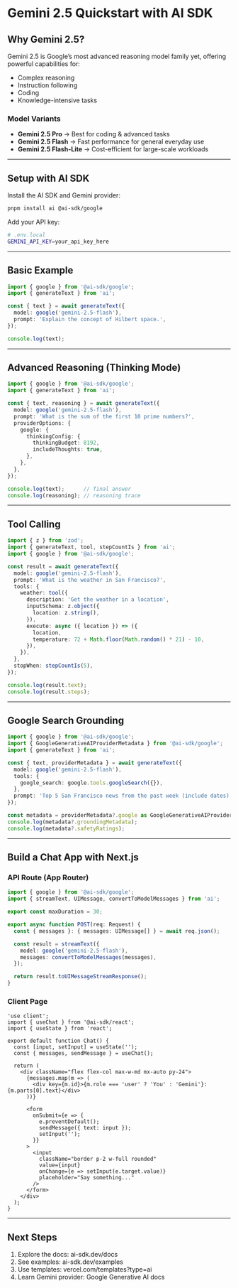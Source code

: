 # Gemini 2.5 Quickstart with AI SDK

## Why Gemini 2.5?

Gemini 2.5 is Google’s most advanced reasoning model family yet, offering powerful capabilities for:

- Complex reasoning
- Instruction following
- Coding
- Knowledge-intensive tasks

### Model Variants

- **Gemini 2.5 Pro** → Best for coding & advanced tasks
- **Gemini 2.5 Flash** → Fast performance for general everyday use
- **Gemini 2.5 Flash-Lite** → Cost-efficient for large-scale workloads

---

## Setup with AI SDK

Install the AI SDK and Gemini provider:

```bash
pnpm install ai @ai-sdk/google
```

Add your API key:

```bash
# .env.local
GEMINI_API_KEY=your_api_key_here
```

---

## Basic Example

```ts
import { google } from '@ai-sdk/google';
import { generateText } from 'ai';

const { text } = await generateText({
  model: google('gemini-2.5-flash'),
  prompt: 'Explain the concept of Hilbert space.',
});

console.log(text);
```

---

## Advanced Reasoning (Thinking Mode)

```ts
import { google } from '@ai-sdk/google';
import { generateText } from 'ai';

const { text, reasoning } = await generateText({
  model: google('gemini-2.5-flash'),
  prompt: 'What is the sum of the first 10 prime numbers?',
  providerOptions: {
    google: {
      thinkingConfig: {
        thinkingBudget: 8192,
        includeThoughts: true,
      },
    },
  },
});

console.log(text);      // final answer
console.log(reasoning); // reasoning trace
```

---

## Tool Calling

```ts
import { z } from 'zod';
import { generateText, tool, stepCountIs } from 'ai';
import { google } from '@ai-sdk/google';

const result = await generateText({
  model: google('gemini-2.5-flash'),
  prompt: 'What is the weather in San Francisco?',
  tools: {
    weather: tool({
      description: 'Get the weather in a location',
      inputSchema: z.object({
        location: z.string(),
      }),
      execute: async ({ location }) => ({
        location,
        temperature: 72 + Math.floor(Math.random() * 21) - 10,
      }),
    }),
  },
  stopWhen: stepCountIs(5),
});

console.log(result.text);
console.log(result.steps);
```

---

## Google Search Grounding

```ts
import { google } from '@ai-sdk/google';
import { GoogleGenerativeAIProviderMetadata } from '@ai-sdk/google';
import { generateText } from 'ai';

const { text, providerMetadata } = await generateText({
  model: google('gemini-2.5-flash'),
  tools: {
    google_search: google.tools.googleSearch({}),
  },
  prompt: 'Top 5 San Francisco news from the past week (include dates).',
});

const metadata = providerMetadata?.google as GoogleGenerativeAIProviderMetadata | undefined;
console.log(metadata?.groundingMetadata);
console.log(metadata?.safetyRatings);
```

---

## Build a Chat App with Next.js

### API Route (App Router)

```ts
import { google } from '@ai-sdk/google';
import { streamText, UIMessage, convertToModelMessages } from 'ai';

export const maxDuration = 30;

export async function POST(req: Request) {
  const { messages }: { messages: UIMessage[] } = await req.json();

  const result = streamText({
    model: google('gemini-2.5-flash'),
    messages: convertToModelMessages(messages),
  });

  return result.toUIMessageStreamResponse();
}
```

### Client Page

```tsx
'use client';
import { useChat } from '@ai-sdk/react';
import { useState } from 'react';

export default function Chat() {
  const [input, setInput] = useState('');
  const { messages, sendMessage } = useChat();

  return (
    <div className="flex flex-col max-w-md mx-auto py-24">
      {messages.map(m => (
        <div key={m.id}>{m.role === 'user' ? 'You' : 'Gemini'}: {m.parts[0].text}</div>
      ))}

      <form
        onSubmit={e => {
          e.preventDefault();
          sendMessage({ text: input });
          setInput('');
        }}
      >
        <input
          className="border p-2 w-full rounded"
          value={input}
          onChange={e => setInput(e.target.value)}
          placeholder="Say something..."
        />
      </form>
    </div>
  );
}
```

---

## Next Steps

1.  Explore the docs: ai-sdk.dev/docs
2.  See examples: ai-sdk.dev/examples
3.  Use templates: vercel.com/templates?type=ai
4.  Learn Gemini provider: Google Generative AI docs